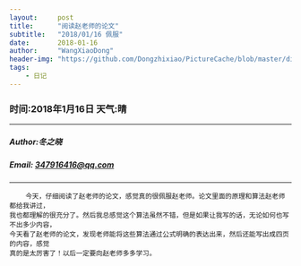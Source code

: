```yaml
---
layout:     post
title:      "阅读赵老师的论文"
subtitle:   "2018/01/16 佩服"
date:       2018-01-16
author:     "WangXiaoDong"
header-img: "https://github.com/Dongzhixiao/PictureCache/blob/master/diaryPic/20180116.jpg?raw=true"
tags:
    - 日记
---
```



### 时间:2018年1月16日 天气:晴
-----
#####   Author:冬之晓
#####   Email: 347916416@qq.com
----------

```
    今天，仔细阅读了赵老师的论文，感觉真的很佩服赵老师。论文里面的原理和算法赵老师都给我讲过，
我也都理解的很充分了。然后我总感觉这个算法虽然不错，但是如果让我写的话，无论如何也写不出多少内容，
今天看了赵老师的论文，发现老师能将这些算法通过公式明确的表达出来，然后还能写出成四页的内容，感觉
真的是太厉害了！以后一定要向赵老师多多学习。
```









